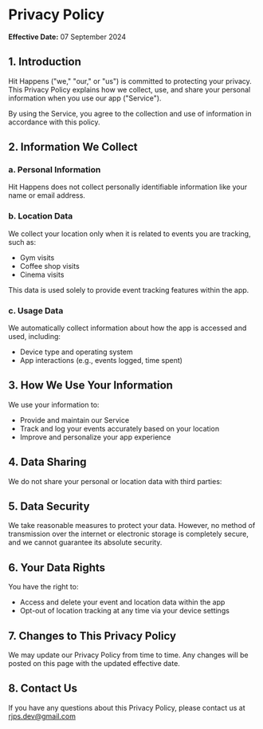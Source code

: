 # Privacy Policy

**Effective Date:** 07 September 2024

## 1. Introduction

Hit Happens ("we," "our," or "us") is committed to protecting your privacy. This Privacy Policy explains how we collect, use, and share your personal information when you use our app ("Service").

By using the Service, you agree to the collection and use of information in accordance with this policy.

## 2. Information We Collect

### a. Personal Information
Hit Happens does not collect personally identifiable information like your name or email address. 

### b. Location Data
We collect your location only when it is related to events you are tracking, such as:
- Gym visits
- Coffee shop visits
- Cinema visits

This data is used solely to provide event tracking features within the app.

### c. Usage Data
We automatically collect information about how the app is accessed and used, including:
- Device type and operating system
- App interactions (e.g., events logged, time spent)

## 3. How We Use Your Information

We use your information to:
- Provide and maintain our Service
- Track and log your events accurately based on your location
- Improve and personalize your app experience

## 4. Data Sharing

We do not share your personal or location data with third parties:

## 5. Data Security

We take reasonable measures to protect your data. However, no method of transmission over the internet or electronic storage is completely secure, and we cannot guarantee its absolute security.

## 6. Your Data Rights

You have the right to:
- Access and delete your event and location data within the app
- Opt-out of location tracking at any time via your device settings

## 7. Changes to This Privacy Policy

We may update our Privacy Policy from time to time. Any changes will be posted on this page with the updated effective date.

## 8. Contact Us

If you have any questions about this Privacy Policy, please contact us at rjps.dev@gmail.com
